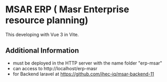 # MSAR ERP ( Masr Enterprise resource planning)

This developing with Vue 3 in Vite.

## Additional Information

- must be deployed in the HTTP server with the name folder "erp-msar"
- can access to http://localhost/erp-masr
- for Backend laravel at https://github.com/ihec-iq/msar-backend-11
